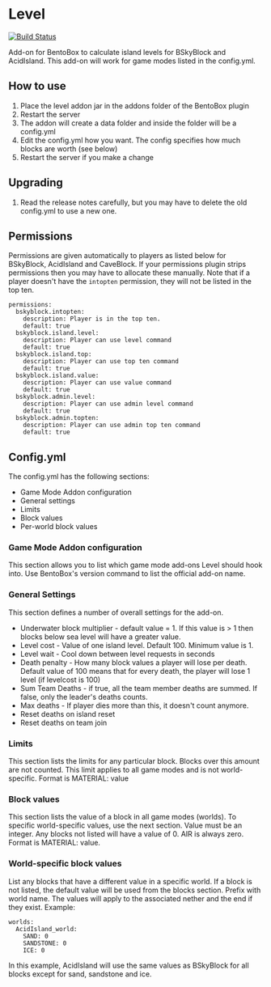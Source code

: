 # Level
[![Build Status](https://ci.codemc.org/buildStatus/icon?job=BentoBoxWorld/Level)](https://ci.codemc.org/job/BentoBoxWorld/job/Level/)

Add-on for BentoBox to calculate island levels for BSkyBlock and AcidIsland. This add-on will work
for game modes listed in the config.yml.

## How to use

1. Place the level addon jar in the addons folder of the BentoBox plugin
2. Restart the server
3. The addon will create a data folder and inside the folder will be a config.yml
4. Edit the config.yml how you want. The config specifies how much blocks are worth (see below)
5. Restart the server if you make a change

## Upgrading

1. Read the release notes carefully, but you may have to delete the old config.yml to use a new one.

## Permissions
Permissions are given automatically to players as listed below for BSkyBlock, AcidIsland and CaveBlock. If your permissions plugin strips permissions then you may have to allocate these manually. Note that if a player doesn't have the `intopten` permission, they will not be listed in the top ten.

```
permissions:    
  bskyblock.intopten:
    description: Player is in the top ten.
    default: true
  bskyblock.island.level:
    description: Player can use level command
    default: true
  bskyblock.island.top:
    description: Player can use top ten command
    default: true
  bskyblock.island.value:
    description: Player can use value command
    default: true
  bskyblock.admin.level:
    description: Player can use admin level command
    default: true
  bskyblock.admin.topten:
    description: Player can use admin top ten command
    default: true
```

## Config.yml

The config.yml has the following sections:

* Game Mode Addon configuration
* General settings
* Limits
* Block values
* Per-world block values

### Game Mode Addon configuration

This section allows you to list which game mode add-ons Level should hook into. Use BentoBox's version command to list the official add-on name.

### General Settings

This section defines a number of overall settings for the add-on.

* Underwater block multiplier - default value = 1. If this value is > 1 then blocks below sea level will have a greater value.
* Level cost - Value of one island level. Default 100. Minimum value is 1.
* Level wait - Cool down between level requests in seconds
* Death penalty - How many block values a player will lose per death. Default value of 100 means that for every death, the player will lose 1 level (if levelcost is 100)
* Sum Team Deaths - if true, all the team member deaths are summed. If false, only the leader's deaths counts.
* Max deaths - If player dies more than this, it doesn't count anymore.
* Reset deaths on island reset
* Reset deaths on team join

### Limits
This section lists the limits for any particular block. Blocks over this amount are not counted. This limit applies to all game modes and is not world-specific.
Format is MATERIAL: value 

### Block values
This section lists the value of a block in all game modes (worlds). To specific world-specific values, use the next section. Value must be an integer. Any blocks not listed will have a value of 0. AIR is always zero.
Format is MATERIAL: value. 

### World-specific block values
List any blocks that have a different value in a specific world. If a block is not listed, the default value will be used from the blocks section.
Prefix with world name. The values will apply to the associated nether and the end if they exist. Example:

```
worlds:
  AcidIsland_world:
    SAND: 0
    SANDSTONE: 0
    ICE: 0
```

In this example, AcidIsland will use the same values as BSkyBlock for all blocks except for sand, sandstone and ice.
